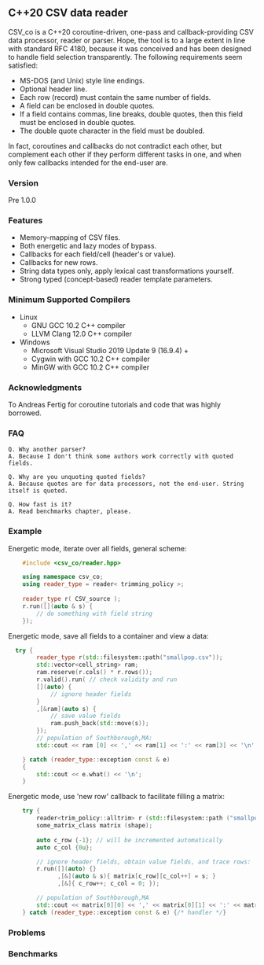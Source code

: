 ## C++20 CSV data reader

CSV_co is a C++20 coroutine-driven, one-pass and callback-providing CSV data processor, reader or parser. 
Hope, the tool is to a large extent in line with standard RFC 4180, because it was conceived and has been 
designed to handle field selection transparently. The following requirements seem satisfied:

- MS-DOS (and Unix) style line endings.
- Optional header line.
- Each row (record) must contain the same number of fields.
- A field can be enclosed in double quotes.
- If a field contains commas, line breaks, double quotes, then this field must be enclosed in double quotes.
- The double quote character in the field must be doubled.

In fact, coroutines and callbacks do not contradict each other, but complement each other if they perform 
different tasks in one, and when only few callbacks intended for the end-user are.

### Version
Pre 1.0.0

### Features
- Memory-mapping of CSV files.
- Both energetic and lazy modes of bypass.
- Callbacks for each field/cell (header's or value).
- Callbacks for new rows.
- String data types only, apply lexical cast transformations yourself.
- Strong typed (concept-based) reader template parameters.

### Minimum Supported Compilers
- Linux
  - GNU GCC 10.2 C++ compiler
  - LLVM Clang 12.0 C++ compiler 
- Windows 
  - Microsoft Visual Studio 2019 Update 9 (16.9.4) +
  - Cygwin with GCC 10.2 C++ compiler
  - MinGW with GCC 10.2 C++ compiler

### Acknowledgments
To Andreas Fertig for coroutine tutorials and code that was highly borrowed.

### FAQ
    Q. Why another parser?
    A. Because I don't think some authors work correctly with quoted fields.

    Q. Why are you unquoting quoted fields?
    A. Because quotes are for data processors, not the end-user. String itself is quoted.

    Q. How fast is it?
    A. Read benchmarks chapter, please.

### Example
Energetic mode, iterate over all fields, general scheme:
```cpp
    #include <csv_co/reader.hpp>

    using namespace csv_co;
    using reader_type = reader< trimming_policy >;
    
    reader_type r( CSV_source );
    r.run([](auto & s) {
        // do something with field string
    });
```

Energetic mode, save all fields to a container and view a data:
```cpp
  try {
        reader_type r(std::filesystem::path("smallpop.csv"));
        std::vector<cell_string> ram;
        ram.reserve(r.cols() * r.rows());
        r.valid().run( // check validity and run
        [](auto) {
            // ignore header fields
        }
        ,[&ram](auto s) {
            // save value fields
            ram.push_back(std::move(s));
        });
        // population of Southborough,MA:
        std::cout << ram [0] << ',' << ram[1] << ':' << ram[3] << '\n';

    } catch (reader_type::exception const & e)
    {
        std::cout << e.what() << '\n';
    }
```

Energetic mode, use 'new row' callback to facilitate filling a matrix:
```cpp
    try {
        reader<trim_policy::alltrim> r (std::filesystem::path ("smallpop.csv"));
        some_matrix_class matrix (shape);
        
        auto c_row {-1}; // will be incremented automatically
        auto c_col {0u};

        // ignore header fields, obtain value fields, and trace rows:
        r.run([](auto) {}                                   
              ,[&](auto & s){ matrix[c_row][c_col++] = s; } 
              ,[&]{ c_row++; c_col = 0; });                 

        // population of Southborough,MA
        std::cout << matrix[0][0] << ',' << matrix[0][1] << ':' << matrix[0][3] << '\n';
    } catch (reader_type::exception const & e) {/* handler */}
```

### Problems

### Benchmarks

